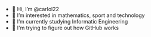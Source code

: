 - 👋 Hi, I’m @carlol22
- 👀 I’m interested in mathematics, sport and technology
- 🌱 I’m currently studying Informatic Engineering
- 🔎 I'm trying to figure out how GitHub works
